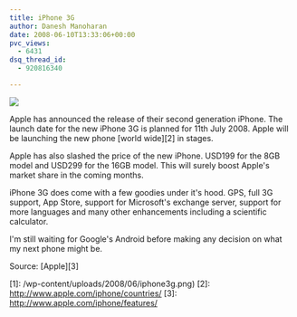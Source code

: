 ```yaml
---
title: iPhone 3G
author: Danesh Manoharan
date: 2008-06-10T13:33:06+00:00
pvc_views:
  - 6431
dsq_thread_id:
  - 920816340

---
```

![](/wp-content/uploads/2008/06/iphone3g.png)

Apple has announced the release of their second generation iPhone. The launch date for the new iPhone 3G is planned for 11th July 2008. Apple will be launching the new phone [world wide][2] in stages.

Apple has also slashed the price of the new iPhone. USD199 for the 8GB model and USD299 for the 16GB model. This will surely boost Apple's market share in the coming months.

iPhone 3G does come with a few goodies under it's hood. GPS, full 3G support, App Store, support for Microsoft's exchange server, support for more languages and many other enhancements including a scientific calculator.

I'm still waiting for Google's Android before making any decision on what my next phone might be.

Source: [Apple][3]

 [1]: /wp-content/uploads/2008/06/iphone3g.png)
 [2]: http://www.apple.com/iphone/countries/
 [3]: http://www.apple.com/iphone/features/